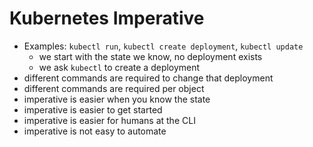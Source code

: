 # Kubernetes Imperative
- Examples: `kubectl run`, `kubectl create deployment`, `kubectl update`
  - we start with the state we know, no deployment exists
  - we ask `kubectl` to create a deployment
- different commands are required to change that deployment
- different commands are required per object
- imperative is easier when you know the state
- imperative is easier to get started
- imperative is easier for humans at the CLI
- imperative is not easy to automate